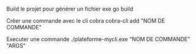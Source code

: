 Build le projet pour générer un fichier exe
go build     

Créer une commande avec le cli cobra 
cobra-cli add "NOM DE COMMANDE"

Executer une commande 
./plateforme-mycli.exe "NOM DE COMMANDE" "ARGS" 
